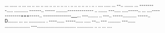 ... ...... .. ... ... .. ... .. ... .. .. .. .. .. . .. .. .. .. .. . .. . .... 
..... ...
--.. .......
... --------.....
........... ------.. -----
.........-------------
.. ....... 
---..... .....-----.. 
... ....------------===-----.. 
--------------___... ---........ .. ---.. 
-----........... -----.. D........ 
... ... ............. . ----...... -----...... ..... --... ---
.......... ---...... 
.................... 
---............................... 
............. 
.. 
.. 
... ....
